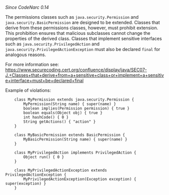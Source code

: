 *Since CodeNarc 0.14*

The permissions classes such as `java.security.Permission` and
`java.security.BasicPermission` are designed to be extended. Classes
that derive from these permissions classes, however, must prohibit
extension. This prohibition ensures that malicious subclasses cannot
change the properties of the derived class. Classes that implement
sensitive interfaces such as `java.security.PrivilegedAction` and
`java.security.PrivilegedActionException` must also be declared `final`
for analogous reasons.

For more information see:
<https://www.securecoding.cert.org/confluence/display/java/SEC07-J.+Classes+that+derive+from+a+sensitive+class+or+implement+a+sensitive+interface+must+be+declared+final>

Example of violations:

        class MyPermission extends java.security.Permission {
            MyPermission(String name) { super(name) }
            boolean implies(Permission permission) { true }
            boolean equals(Object obj) { true }
            int hashCode() { 0 }
            String getActions() { "action" }
        }

        class MyBasicPermission extends BasicPermission {
            MyBasicPermission(String name) { super(name) }
        }

        class MyPrivilegedAction implements PrivilegedAction {
            Object run() { 0 }
        }

        class MyPrivilegedActionException extends PrivilegedActionException {
            MyPrivilegedActionException(Exception exception) { super(exception) }
        }
